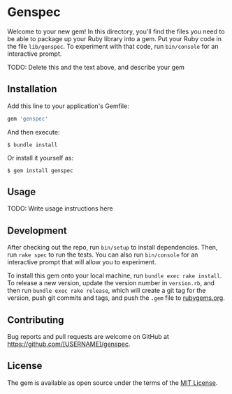 # Genspec

Welcome to your new gem! In this directory, you'll find the files you need to be able to package up your Ruby library into a gem. Put your Ruby code in the file `lib/genspec`. To experiment with that code, run `bin/console` for an interactive prompt.

TODO: Delete this and the text above, and describe your gem

## Installation

Add this line to your application's Gemfile:

```ruby
gem 'genspec'
```

And then execute:

    $ bundle install

Or install it yourself as:

    $ gem install genspec

## Usage

TODO: Write usage instructions here

## Development

After checking out the repo, run `bin/setup` to install dependencies. Then, run `rake spec` to run the tests. You can also run `bin/console` for an interactive prompt that will allow you to experiment.

To install this gem onto your local machine, run `bundle exec rake install`. To release a new version, update the version number in `version.rb`, and then run `bundle exec rake release`, which will create a git tag for the version, push git commits and tags, and push the `.gem` file to [rubygems.org](https://rubygems.org).

## Contributing

Bug reports and pull requests are welcome on GitHub at https://github.com/[USERNAME]/genspec.


## License

The gem is available as open source under the terms of the [MIT License](https://opensource.org/licenses/MIT).
